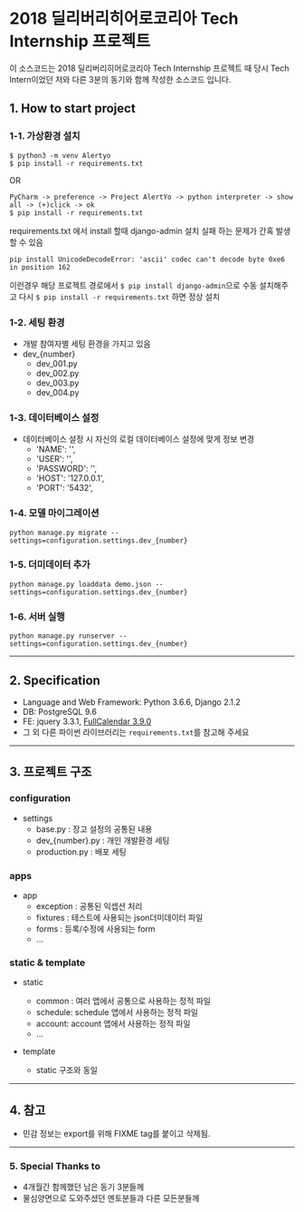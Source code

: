 # 2018 딜리버리히어로코리아 Tech Internship 프로젝트

이 소스코드는 2018 딜리버리히어로코리아 Tech Internship 프로젝트 때 당시 Tech Intern이었던 저와 다른 3분의 동기와 함께 작성한 소스코드 입니다.

## 1. How to start project
### 1-1. 가상환경 설치
 
  ~~~
  $ python3 -m venv Alertyo 
  $ pip install -r requirements.txt
  ~~~
  OR
  ~~~
  PyCharm -> preference -> Project AlertYo -> python interpreter -> show all -> (+)click -> ok
  $ pip install -r requirements.txt
  ~~~

 requirements.txt 에서 install 할때  django-admin 설치 실패 하는 문제가 간혹 발생할 수 있음
 ~~~
 pip install UnicodeDecodeError: 'ascii' codec can't decode byte 0xe6 in position 162
 ~~~
  
 이런경우 해당 프로젝트 경로에서 `$ pip install django-admin`으로 수동 설치해주고 다시 `$ pip install -r requirements.txt` 하면 정상 설치

 ### 1-2. 세팅 환경
  * 개발 참여자별 세팅 환경을 가지고 있음   
  * dev_{number}
    * dev_001.py
    * dev_002.py
    * dev_003.py
    * dev_004.py
 ### 1-3. 데이터베이스 설정
  * 데이터베이스 설정 시 자신의 로컬 데이터베이스 설정에 맞게 정보 변경
       * 'NAME': '',
       * 'USER': '',
       * 'PASSWORD': '',
       * 'HOST': '127.0.0.1',
       * 'PORT': '5432',

    
 ### 1-4. 모델 마이그레이션
 ~~~
 python manage.py migrate --settings=configuration.settings.dev_{number}
 ~~~  
 
 ### 1-5. 더미데이터 추가 
 ~~~
 python manage.py loaddata demo.json --settings=configuration.settings.dev_{number}
 ~~~
 
 ### 1-6. 서버 실행
 ~~~
 python manage.py runserver --settings=configuration.settings.dev_{number}
 ~~~

 ---   

## 2. Specification
* Language and Web Framework: Python 3.6.6, Django 2.1.2
* DB: PostgreSQL 9.6
* FE: jquery 3.3.1, [FullCalendar 3.9.0](https://github.com/fullcalendar)
* 그 외 다른 파이썬 라이브러리는 `requirements.txt`를 참고해 주세요

---
 
## 3. 프로젝트 구조 


### configuration
  * settings
      * base.py : 장고 설정의 공통된 내용
      * dev_{number}.py : 개인 개발환경 세팅 
      * production.py : 배포 세팅 
    
### apps
  * app
    * exception : 공통된 익셉션 처리
    * fixtures : 테스트에 사용되는 json더미데이터 파일
    * forms : 등록/수정에 사용되는 form
    * ...    
### static & template     
   * static
        * common : 여러 앱에서 공통으로 사용하는 정적 파일
        * schedule: schedule 앱에서 사용하는 정적 파일
        * account: account 앱에서 사용하는 정적 파일 
        * ...
   
   * template
        * static 구조와 동일

---

## 4. 참고

* 민감 정보는 export를 위해 FIXME tag를 붙이고 삭제됨.

---

### 5. Special Thanks to

* 4개월간 함께했던 남은 동기 3분들께
* 물심양면으로 도와주셨던 멘토분들과 다른 모든분들께
